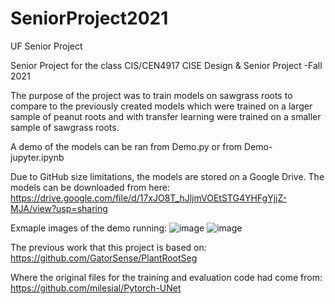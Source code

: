 # SeniorProject2021
UF Senior Project

Senior Project for the class CIS/CEN4917 CISE Design & Senior Project -Fall 2021

The purpose of the project was to train models on sawgrass roots to compare to the previously created models which were trained on a larger sample of peanut roots and with transfer learning were trained on a smaller sample of sawgrass roots.

A demo of the models can be ran from Demo.py or from Demo-jupyter.ipynb

Due to GitHub size limitations, the models are stored on a Google Drive. The models can be downloaded from here:
https://drive.google.com/file/d/17xJO8T_hJljmVOEtSTG4YHFgYjjZ-MJA/view?usp=sharing

Exmaple images of the demo running:
![image](https://user-images.githubusercontent.com/44200079/144148773-c795ecd1-2bfb-466c-b0d6-641728f4b9f6.png)
![image](https://user-images.githubusercontent.com/44200079/144148794-bdbb4546-5f5c-4d6c-98f2-02c2949a191d.png)

The previous work that this project is based on: 
https://github.com/GatorSense/PlantRootSeg

Where the original files for the training and evaluation code had come from: https://github.com/milesial/Pytorch-UNet
